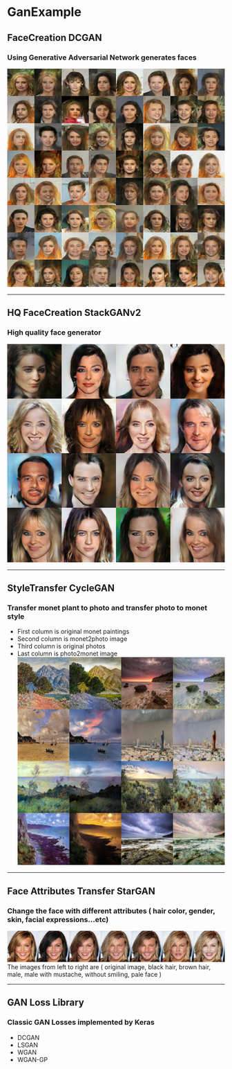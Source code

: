 # GanExample

##	FaceCreation DCGAN
###	Using Generative Adversarial Network generates faces
![pic1](https://raw.githubusercontent.com/willylulu/GanExample/master/FaceCreation_DCGAN/test.png)	

---
##	HQ FaceCreation StackGANv2
###	High quality face generator
![pic2](https://raw.githubusercontent.com/willylulu/GanExample/master/HQ_FaceCreation_StackGANv2/fakefaces/face5.png)

---
##	StyleTransfer CycleGAN
###	Transfer monet plant to photo and transfer photo to monet style
*	First column is original monet paintings
*	Second column is monet2photo image
*	Third column is original photos
*	Last column is photo2monet image
![pic4](https://github.com/willylulu/GanExample/raw/master/StyleTransfer_CycleGAN/test.jpg?raw=true)

---
##  Face Attributes Transfer StarGAN
### Change the face with different attributes ( hair color, gender, skin, facial expressions...etc) 
![pic4](https://raw.githubusercontent.com/willylulu/GanExample/master/FaceAttributeChange_StarGAN/test1.png)
The images from left to right are ( original image, black hair, brown hair, male, male with mustache, without smiling, pale face )

---
##	GAN Loss Library
###	Classic GAN Losses implemented by Keras
* DCGAN
*	LSGAN
*	WGAN
*	WGAN-GP

